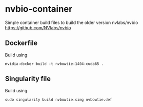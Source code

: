 # nvbio-container

Simple container build files to build the older version nvlabs/nvbio 
https://github.com/NVlabs/nvbio

## Dockerfile
Build using 

`nvidia-docker build -t nvbowtie-1404-cuda65 .`

## Singularity file
Build using 

`sudo singularity build nvbowtie.simg nvbowtie.def`
